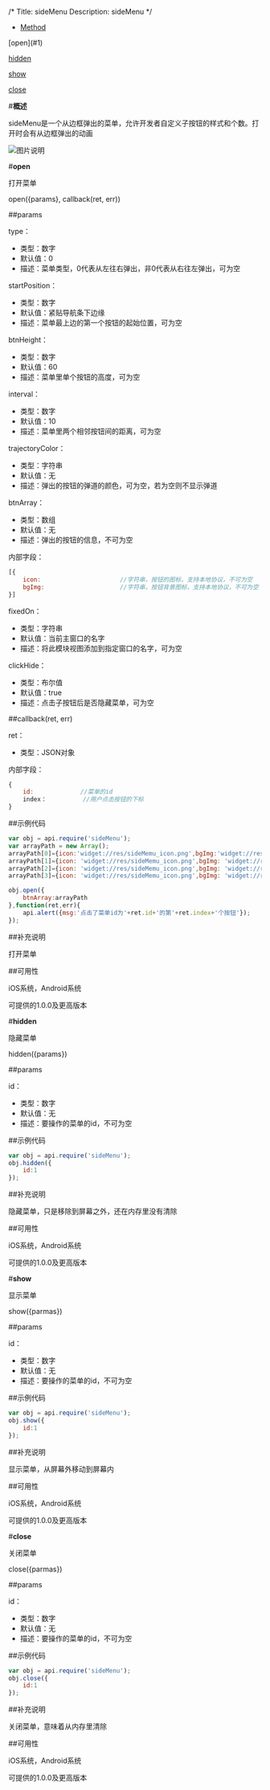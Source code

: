 /*
Title: sideMenu
Description: sideMenu
*/

<ul id="tab" class="clearfix">
	<li class="active"><a href="#method-content">Method</a></li>
</ul>
<div id="method-content">

<div class="outline">
[open](#1)

[hidden](#2)

[show](#3)

[close](#4)
</div>

#**概述**

sideMenu是一个从边框弹出的菜单，允许开发者自定义子按钮的样式和个数。打开时会有从边框弹出的动画

![图片说明](/img/docImage/sideMenu.jpg)

#**open**<div id="1"></div>

打开菜单

open({params}, callback(ret, err))

##params

type：

- 类型：数字
- 默认值：0
- 描述：菜单类型，0代表从左往右弹出，非0代表从右往左弹出，可为空

startPosition：

- 类型：数字
- 默认值：紧贴导航条下边缘
- 描述：菜单最上边的第一个按钮的起始位置，可为空

btnHeight：

- 类型：数字
- 默认值：60
- 描述：菜单里单个按钮的高度，可为空

interval：

- 类型：数字
- 默认值：10
- 描述：菜单里两个相邻按钮间的距离，可为空

trajectoryColor：

- 类型：字符串
- 默认值：无
- 描述：弹出的按钮的弹道的颜色，可为空，若为空则不显示弹道

btnArray：

- 类型：数组
- 默认值：无
- 描述：弹出的按钮的信息，不可为空

内部字段：

```js
[{
	icon:                      //字符串，按钮的图标，支持本地协议，不可为空
	bgImg:                     //字符串，按钮背景图标，支持本地协议，不可为空
}]
```
fixedOn：

- 类型：字符串
- 默认值：当前主窗口的名字
- 描述：将此模块视图添加到指定窗口的名字，可为空

clickHide：

- 类型：布尔值
- 默认值：true
- 描述：点击子按钮后是否隐藏菜单，可为空

##callback(ret, err)

ret：

- 类型：JSON对象

内部字段：

```js
{
	id:             //菜单的id
	index：			//用户点击按钮的下标
}
```

##示例代码

```js
var obj = api.require('sideMenu');
var arrayPath = new Array();
arrayPath[0]={icon:'widget://res/sideMemu_icon.png',bgImg:'widget://res/sideMenu_bg.png' };
arrayPath[1]={icon: 'widget://res/sideMemu_icon.png',bgImg: 'widget://res/sideMenu_bg1.png' };
arrayPath[2]={icon: 'widget://res/sideMemu_icon.png',bgImg: 'widget://res/sideMenu_bg.png' };
arrayPath[3]={icon: 'widget://res/sideMemu_icon.png',bgImg: 'widget://res/sideMenu_bg1.png' };

obj.open({
	btnArray:arrayPath
},function(ret,err){
	api.alert({msg:'点击了菜单id为'+ret.id+'的第'+ret.index+'个按钮'});
});
```

##补充说明

打开菜单

##可用性

iOS系统，Android系统

可提供的1.0.0及更高版本


#**hidden**

隐藏菜单

hidden({params})

##params

id：

- 类型：数字
- 默认值：无
- 描述：要操作的菜单的id，不可为空

##示例代码

```js
var obj = api.require('sideMenu');
obj.hidden({
	id:1
});
```

##补充说明

隐藏菜单，只是移除到屏幕之外，还在内存里没有清除

##可用性

iOS系统，Android系统

可提供的1.0.0及更高版本



#**show**

显示菜单

show({parmas})

##params

id：

- 类型：数字
- 默认值：无
- 描述：要操作的菜单的id，不可为空

##示例代码

```js
var obj = api.require('sideMenu');
obj.show({
	id:1
});
```

##补充说明

显示菜单，从屏幕外移动到屏幕内

##可用性

iOS系统，Android系统

可提供的1.0.0及更高版本



#**close**

关闭菜单

close({parmas})

##params

id：

- 类型：数字
- 默认值：无
- 描述：要操作的菜单的id，不可为空

##示例代码

```js
var obj = api.require('sideMenu');
obj.close({
	id:1
});
```

##补充说明

关闭菜单，意味着从内存里清除

##可用性

iOS系统，Android系统

可提供的1.0.0及更高版本
